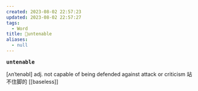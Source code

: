 ```yaml
---
created: 2023-08-02 22:57:23
updated: 2023-08-02 22:57:27
tags:
  - Word
title: 📖untenable
aliases:
  - null
---
```


<pre><strong>untenable</strong></pre>
[ʌnˈtenəbl]
adj. not capable of being defended against attack or criticism 站不住脚的
[[baseless]]
